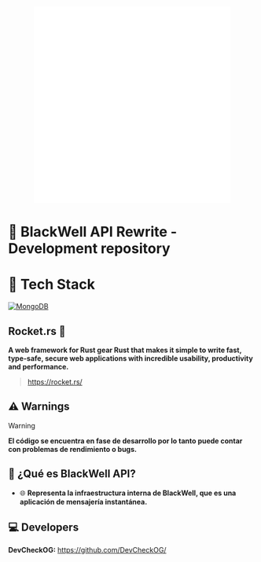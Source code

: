 <p align="center">
  <img src= "https://github.com/DevCheckOG/BlackWell-API/blob/master/assets/BlackWell-light.png" alt= "logo" style= "width: 400px; height: 400px;"> </img>
</p>

# 📨 BlackWell API Rewrite - Development repository

# 🧾 Tech Stack

<a href="(https://github.com/DevCheckOG/BlackWell-API-Rewrite/"><img alt="MongoDB" src="https://img.shields.io/badge/MongoDB-%234ea94b.svg?style=for-the-badge&logo=mongodb&logoColor=white"></a>

## Rocket.rs 🚀

**A web framework for Rust gear Rust that makes it simple to write fast, type-safe, secure web applications with incredible usability, productivity and performance.** 

> https://rocket.rs/

## ⚠️ Warnings

> [!WARNING]  
> **El código se encuentra en fase de desarrollo por lo tanto puede contar con problemas de rendimiento o bugs.**

## 🎯 ¿Qué es BlackWell API?

- 🌐 **Representa la infraestructura interna de BlackWell, que es una aplicación de mensajería instantánea.**

## 💻 Developers

**DevCheckOG:** https://github.com/DevCheckOG/

